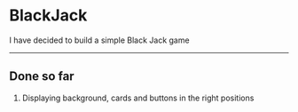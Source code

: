 # BlackJack

I have decided to build a simple Black Jack game

---

## Done so far

1. Displaying background, cards and buttons in the right positions
